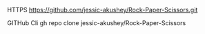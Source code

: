 HTTPS
https://github.com/jessic-akushey/Rock-Paper-Scissors.git

GITHub Cli 
gh repo clone jessic-akushey/Rock-Paper-Scissors

